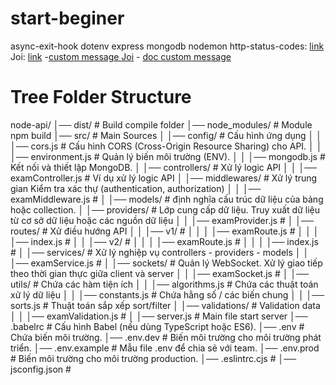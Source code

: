 # start-beginer
<!-- library use -->
async-exit-hook
dotenv
express
mongodb
nodemon
http-status-codes: [link](https://www.npmjs.com/package/http-status-codes)
Joi: [link](https://www.npmjs.com/package/joi)
    -[custom message Joi](https://stackoverflow.com/questions/48720942/node-js-joi-how-to-display-a-custom-error-messages/68092831#68092831)
    - [doc custom message](https://github.com/hapijs/joi/blob/master/lib/types/string.js#L694)


# Tree Folder Structure
node-api/
│── dist/                           # Build compile folder
│── node_modules/                   # Module npm build 
│── src/                            # Main Sources
│   │── config/                     # Cấu hình ứng dụng
│   │   │── cors.js                 # Cấu hình CORS (Cross-Origin Resource Sharing) cho API.
│   │   │── environment.js          # Quản lý biến môi trường (ENV).
│   │   │── mongodb.js              # Kết nối và thiết lập MongoDB.
│   │── controllers/                # Xử lý logic API
│   │   │── examController.js       # Ví dụ xử lý logic API
│   │── middlewares/                # Xử lý trung gian Kiểm tra xác thự (authentication, authorization)
│   │   │── examMiddleware.js       # 
│   │── models/                     # định nghĩa cấu trúc dữ liệu của bảng hoặc collection.
│   │── providers/                  # Lớp cung cấp dữ liệu. Truy xuất dữ liệu từ cơ sở dữ liệu hoặc các nguồn dữ liệu
│   │   │── examProvider.js         # 
│   │── routes/                     # Xử điều hướng API
│   │   │── v1/                     # 
│   │   │   │── examRoute.js        # 
│   │   │   │── index.js            # 
│   │   │── v2/                     # 
│   │   │   │── examRoute.js        # 
│   │   │   │── index.js            # 
│   │── services/                   # Xử lý nghiệp vụ controllers - providers - models
│   │   │── examService.js          # 
│   │── sockets/                    # Quản lý WebSocket. Xử lý giao tiếp theo thời gian thực giữa client và server
│   │   │── examSocket.js           # 
│   │── utils/                      # Chứa các hàm tiện ích
│   │   │── algorithms.js           # Chứa các thuật toán xử lý dữ liệu
│   │   │── constants.js            # Chứa hằng số / các biến chung
│   │   │── sorts.js                # Thuật toán sắp xếp sort/filter
│   │── validations/                # Validation data 
│   │   │── examValidation.js       # 
│   │── server.js                   # Main file start server 
│── .babelrc                        # Cấu hình Babel (nếu dùng TypeScript hoặc ES6).
│── .env                            # Chứa biến môi trường.
│── .env.dev                        # Biến môi trường cho môi trường phát triển.
│── .env.example                    # Mẫu file .env để chia sẻ với team.
│── .env.prod                       # Biến môi trường cho môi trường production.
│── .eslintrc.cjs                   # 
│── jsconfig.json                   # 




